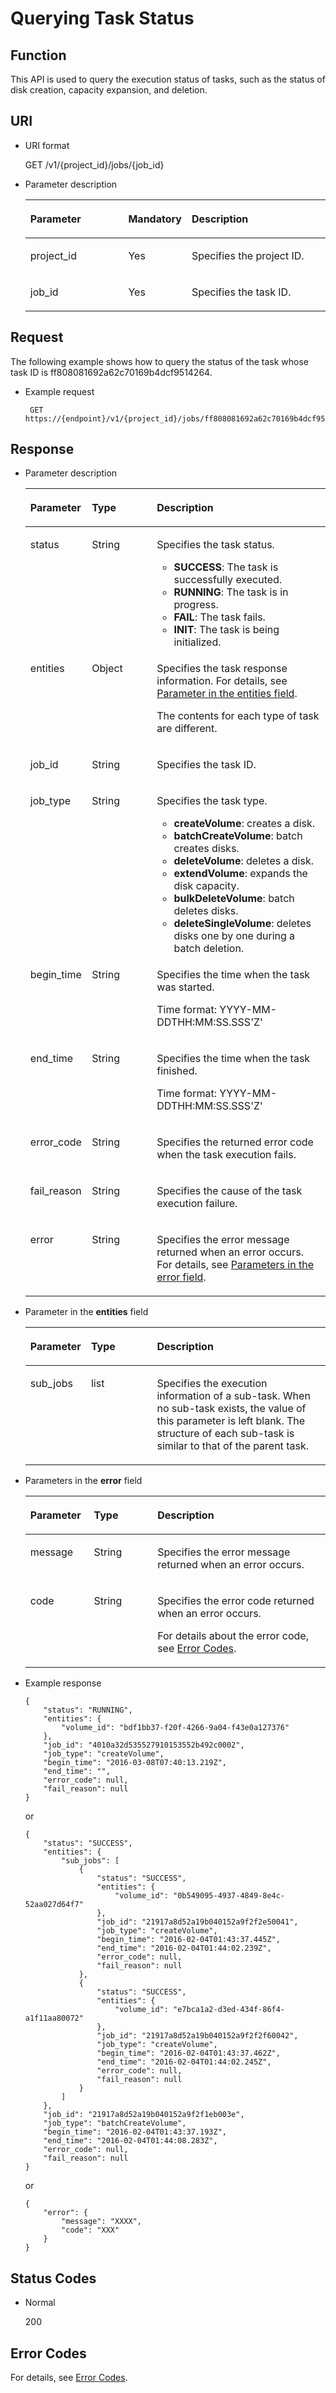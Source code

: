# Querying Task Status<a name="evs_04_0054"></a>

## Function<a name="section48616240"></a>

This API is used to query the execution status of tasks, such as the status of disk creation, capacity expansion, and deletion.

## URI<a name="section34892981"></a>

-   URI format

    GET /v1/\{project\_id\}/jobs/\{job\_id\}

-   Parameter description

    <a name="table64553311"></a>
    <table><thead align="left"><tr id="row24013807"><th class="cellrowborder" valign="top" width="33.33%" id="mcps1.1.4.1.1"><p id="p66070243"><a name="p66070243"></a><a name="p66070243"></a>Parameter</p>
    </th>
    <th class="cellrowborder" valign="top" width="19.05%" id="mcps1.1.4.1.2"><p id="p50089467"><a name="p50089467"></a><a name="p50089467"></a>Mandatory</p>
    </th>
    <th class="cellrowborder" valign="top" width="47.620000000000005%" id="mcps1.1.4.1.3"><p id="p188321746194612"><a name="p188321746194612"></a><a name="p188321746194612"></a>Description</p>
    </th>
    </tr>
    </thead>
    <tbody><tr id="row4890297"><td class="cellrowborder" valign="top" width="33.33%" headers="mcps1.1.4.1.1 "><p id="p60569775"><a name="p60569775"></a><a name="p60569775"></a>project_id</p>
    </td>
    <td class="cellrowborder" valign="top" width="19.05%" headers="mcps1.1.4.1.2 "><p id="p7204713"><a name="p7204713"></a><a name="p7204713"></a>Yes</p>
    </td>
    <td class="cellrowborder" valign="top" width="47.620000000000005%" headers="mcps1.1.4.1.3 "><p id="p46710863"><a name="p46710863"></a><a name="p46710863"></a>Specifies the project ID.</p>
    </td>
    </tr>
    <tr id="row17744591"><td class="cellrowborder" valign="top" width="33.33%" headers="mcps1.1.4.1.1 "><p id="p28025763"><a name="p28025763"></a><a name="p28025763"></a>job_id</p>
    </td>
    <td class="cellrowborder" valign="top" width="19.05%" headers="mcps1.1.4.1.2 "><p id="p55494360"><a name="p55494360"></a><a name="p55494360"></a>Yes</p>
    </td>
    <td class="cellrowborder" valign="top" width="47.620000000000005%" headers="mcps1.1.4.1.3 "><p id="p65858198"><a name="p65858198"></a><a name="p65858198"></a>Specifies the task ID.</p>
    </td>
    </tr>
    </tbody>
    </table>


## Request<a name="section45601378"></a>

The following example shows how to query the status of the task whose task ID is ff808081692a62c70169b4dcf9514264.

-   Example request

    ```
     GET https://{endpoint}/v1/{project_id}/jobs/ff808081692a62c70169b4dcf9514264
    ```


## Response<a name="section7759225"></a>

-   Parameter description

    <a name="table50130391201921"></a>
    <table><thead align="left"><tr id="row66097272201921"><th class="cellrowborder" valign="top" width="20.48%" id="mcps1.1.4.1.1"><p id="p52278782201921"><a name="p52278782201921"></a><a name="p52278782201921"></a>Parameter</p>
    </th>
    <th class="cellrowborder" valign="top" width="21.69%" id="mcps1.1.4.1.2"><p id="p2711067815824"><a name="p2711067815824"></a><a name="p2711067815824"></a>Type</p>
    </th>
    <th class="cellrowborder" valign="top" width="57.830000000000005%" id="mcps1.1.4.1.3"><p id="p7687988201921"><a name="p7687988201921"></a><a name="p7687988201921"></a>Description</p>
    </th>
    </tr>
    </thead>
    <tbody><tr id="row18747316201921"><td class="cellrowborder" valign="top" width="20.48%" headers="mcps1.1.4.1.1 "><p id="p42137645201921"><a name="p42137645201921"></a><a name="p42137645201921"></a>status</p>
    </td>
    <td class="cellrowborder" valign="top" width="21.69%" headers="mcps1.1.4.1.2 "><p id="p4848132715824"><a name="p4848132715824"></a><a name="p4848132715824"></a>String</p>
    </td>
    <td class="cellrowborder" valign="top" width="57.830000000000005%" headers="mcps1.1.4.1.3 "><p id="p4804017891027"><a name="p4804017891027"></a><a name="p4804017891027"></a>Specifies the task status.</p>
    <a name="ul2970842091027"></a><a name="ul2970842091027"></a><ul id="ul2970842091027"><li><strong>SUCCESS</strong>: The task is successfully executed.</li><li><strong>RUNNING</strong>: The task is in progress.</li><li><strong>FAIL</strong>: The task fails.</li><li><strong>INIT</strong>: The task is being initialized.</li></ul>
    </td>
    </tr>
    <tr id="row57564514201921"><td class="cellrowborder" valign="top" width="20.48%" headers="mcps1.1.4.1.1 "><p id="p32214083201921"><a name="p32214083201921"></a><a name="p32214083201921"></a>entities</p>
    </td>
    <td class="cellrowborder" valign="top" width="21.69%" headers="mcps1.1.4.1.2 "><p id="p3467338415824"><a name="p3467338415824"></a><a name="p3467338415824"></a>Object</p>
    </td>
    <td class="cellrowborder" valign="top" width="57.830000000000005%" headers="mcps1.1.4.1.3 "><p id="p1736414177101"><a name="p1736414177101"></a><a name="p1736414177101"></a>Specifies the task response information. For details, see <a href="#li134182540818">Parameter in the entities field</a>.</p>
    <p id="p30792195201921"><a name="p30792195201921"></a><a name="p30792195201921"></a>The contents for each type of task are different.</p>
    </td>
    </tr>
    <tr id="row8694306201921"><td class="cellrowborder" valign="top" width="20.48%" headers="mcps1.1.4.1.1 "><p id="p33150149201921"><a name="p33150149201921"></a><a name="p33150149201921"></a>job_id</p>
    </td>
    <td class="cellrowborder" valign="top" width="21.69%" headers="mcps1.1.4.1.2 "><p id="p5708068115824"><a name="p5708068115824"></a><a name="p5708068115824"></a>String</p>
    </td>
    <td class="cellrowborder" valign="top" width="57.830000000000005%" headers="mcps1.1.4.1.3 "><p id="p65414495201921"><a name="p65414495201921"></a><a name="p65414495201921"></a>Specifies the task ID.</p>
    </td>
    </tr>
    <tr id="row51859545201921"><td class="cellrowborder" valign="top" width="20.48%" headers="mcps1.1.4.1.1 "><p id="p39873610201921"><a name="p39873610201921"></a><a name="p39873610201921"></a>job_type</p>
    </td>
    <td class="cellrowborder" valign="top" width="21.69%" headers="mcps1.1.4.1.2 "><p id="p6013244315824"><a name="p6013244315824"></a><a name="p6013244315824"></a>String</p>
    </td>
    <td class="cellrowborder" valign="top" width="57.830000000000005%" headers="mcps1.1.4.1.3 "><p id="p20403760201921"><a name="p20403760201921"></a><a name="p20403760201921"></a>Specifies the task type.</p>
    <a name="ul15245145655114"></a><a name="ul15245145655114"></a><ul id="ul15245145655114"><li><strong id="b842352706203022"><a name="b842352706203022"></a><a name="b842352706203022"></a>createVolume</strong>: creates a disk.</li><li><strong id="b842352706203040"><a name="b842352706203040"></a><a name="b842352706203040"></a>batchCreateVolume</strong>: batch creates disks.</li><li><strong id="b842352706203121"><a name="b842352706203121"></a><a name="b842352706203121"></a>deleteVolume</strong>: deletes a disk.</li><li><strong id="b842352706203137"><a name="b842352706203137"></a><a name="b842352706203137"></a>extendVolume</strong>: expands the disk capacity.</li><li><strong id="b84235270620324"><a name="b84235270620324"></a><a name="b84235270620324"></a>bulkDeleteVolume</strong>: batch deletes disks.</li><li><strong id="b842352706203238"><a name="b842352706203238"></a><a name="b842352706203238"></a>deleteSingleVolume</strong>: deletes disks one by one during a batch deletion.</li></ul>
    </td>
    </tr>
    <tr id="row49416119201921"><td class="cellrowborder" valign="top" width="20.48%" headers="mcps1.1.4.1.1 "><p id="p43282735201921"><a name="p43282735201921"></a><a name="p43282735201921"></a>begin_time</p>
    </td>
    <td class="cellrowborder" valign="top" width="21.69%" headers="mcps1.1.4.1.2 "><p id="p3888970115824"><a name="p3888970115824"></a><a name="p3888970115824"></a>String</p>
    </td>
    <td class="cellrowborder" valign="top" width="57.830000000000005%" headers="mcps1.1.4.1.3 "><p id="p40422711201921"><a name="p40422711201921"></a><a name="p40422711201921"></a>Specifies the time when the task was started.</p>
    <p id="p221831420710"><a name="p221831420710"></a><a name="p221831420710"></a>Time format: YYYY-MM-DDTHH:MM:SS.SSS'Z'</p>
    </td>
    </tr>
    <tr id="row28260084201921"><td class="cellrowborder" valign="top" width="20.48%" headers="mcps1.1.4.1.1 "><p id="p7365468201921"><a name="p7365468201921"></a><a name="p7365468201921"></a>end_time</p>
    </td>
    <td class="cellrowborder" valign="top" width="21.69%" headers="mcps1.1.4.1.2 "><p id="p6305809615824"><a name="p6305809615824"></a><a name="p6305809615824"></a>String</p>
    </td>
    <td class="cellrowborder" valign="top" width="57.830000000000005%" headers="mcps1.1.4.1.3 "><p id="p6457786201921"><a name="p6457786201921"></a><a name="p6457786201921"></a>Specifies the time when the task finished.</p>
    <p id="p5536657812"><a name="p5536657812"></a><a name="p5536657812"></a>Time format: YYYY-MM-DDTHH:MM:SS.SSS'Z'</p>
    </td>
    </tr>
    <tr id="row58120078201921"><td class="cellrowborder" valign="top" width="20.48%" headers="mcps1.1.4.1.1 "><p id="p10105857201921"><a name="p10105857201921"></a><a name="p10105857201921"></a>error_code</p>
    </td>
    <td class="cellrowborder" valign="top" width="21.69%" headers="mcps1.1.4.1.2 "><p id="p743216415824"><a name="p743216415824"></a><a name="p743216415824"></a>String</p>
    </td>
    <td class="cellrowborder" valign="top" width="57.830000000000005%" headers="mcps1.1.4.1.3 "><p id="p971080201921"><a name="p971080201921"></a><a name="p971080201921"></a>Specifies the returned error code when the task execution fails.</p>
    </td>
    </tr>
    <tr id="row8739724201921"><td class="cellrowborder" valign="top" width="20.48%" headers="mcps1.1.4.1.1 "><p id="p36829011201921"><a name="p36829011201921"></a><a name="p36829011201921"></a>fail_reason</p>
    </td>
    <td class="cellrowborder" valign="top" width="21.69%" headers="mcps1.1.4.1.2 "><p id="p6513437515824"><a name="p6513437515824"></a><a name="p6513437515824"></a>String</p>
    </td>
    <td class="cellrowborder" valign="top" width="57.830000000000005%" headers="mcps1.1.4.1.3 "><p id="p43235704201921"><a name="p43235704201921"></a><a name="p43235704201921"></a>Specifies the cause of the task execution failure.</p>
    </td>
    </tr>
    <tr id="row208351118145015"><td class="cellrowborder" valign="top" width="20.48%" headers="mcps1.1.4.1.1 "><p id="p129522216412"><a name="p129522216412"></a><a name="p129522216412"></a>error</p>
    </td>
    <td class="cellrowborder" valign="top" width="21.69%" headers="mcps1.1.4.1.2 "><p id="p1595262111415"><a name="p1595262111415"></a><a name="p1595262111415"></a>String</p>
    </td>
    <td class="cellrowborder" valign="top" width="57.830000000000005%" headers="mcps1.1.4.1.3 "><p id="p109527215417"><a name="p109527215417"></a><a name="p109527215417"></a>Specifies the error message returned when an error occurs. For details, see <a href="#li0419202382514">Parameters in the error field</a>.</p>
    </td>
    </tr>
    </tbody>
    </table>

-   <a name="li134182540818"></a>Parameter in the  **entities**  field

    <a name="table165761957483"></a>
    <table><thead align="left"><tr id="row1957611571285"><th class="cellrowborder" valign="top" width="20.23202320232023%" id="mcps1.1.4.1.1"><p id="p1276131916910"><a name="p1276131916910"></a><a name="p1276131916910"></a>Parameter</p>
    </th>
    <th class="cellrowborder" valign="top" width="21.972197219721973%" id="mcps1.1.4.1.2"><p id="p14276101916912"><a name="p14276101916912"></a><a name="p14276101916912"></a>Type</p>
    </th>
    <th class="cellrowborder" valign="top" width="57.795779577957795%" id="mcps1.1.4.1.3"><p id="p627610191596"><a name="p627610191596"></a><a name="p627610191596"></a>Description</p>
    </th>
    </tr>
    </thead>
    <tbody><tr id="row135768571586"><td class="cellrowborder" valign="top" width="20.23202320232023%" headers="mcps1.1.4.1.1 "><p id="p239893649137"><a name="p239893649137"></a><a name="p239893649137"></a>sub_jobs</p>
    </td>
    <td class="cellrowborder" valign="top" width="21.972197219721973%" headers="mcps1.1.4.1.2 "><p id="p640903559137"><a name="p640903559137"></a><a name="p640903559137"></a>list</p>
    </td>
    <td class="cellrowborder" valign="top" width="57.795779577957795%" headers="mcps1.1.4.1.3 "><p id="p597890789137"><a name="p597890789137"></a><a name="p597890789137"></a>Specifies the execution information of a sub-task. When no sub-task exists, the value of this parameter is left blank. The structure of each sub-task is similar to that of the parent task.</p>
    </td>
    </tr>
    </tbody>
    </table>

-   <a name="li0419202382514"></a>Parameters in the  **error**  field

    <a name="evs_04_2013_table15441099103019"></a>
    <table><thead align="left"><tr id="evs_04_2013_row54094047103019"><th class="cellrowborder" valign="top" width="21.17788221177882%" id="mcps1.1.4.1.1"><p id="evs_04_2013_p19541716103019"><a name="evs_04_2013_p19541716103019"></a><a name="evs_04_2013_p19541716103019"></a>Parameter</p>
    </th>
    <th class="cellrowborder" valign="top" width="21.17788221177882%" id="mcps1.1.4.1.2"><p id="evs_04_2013_p39375186103019"><a name="evs_04_2013_p39375186103019"></a><a name="evs_04_2013_p39375186103019"></a>Type</p>
    </th>
    <th class="cellrowborder" valign="top" width="57.64423557644236%" id="mcps1.1.4.1.3"><p id="evs_04_2013_p38578950103019"><a name="evs_04_2013_p38578950103019"></a><a name="evs_04_2013_p38578950103019"></a>Description</p>
    </th>
    </tr>
    </thead>
    <tbody><tr id="evs_04_2013_row59401790103019"><td class="cellrowborder" valign="top" width="21.17788221177882%" headers="mcps1.1.4.1.1 "><p id="evs_04_2013_p46815658103019"><a name="evs_04_2013_p46815658103019"></a><a name="evs_04_2013_p46815658103019"></a>message</p>
    </td>
    <td class="cellrowborder" valign="top" width="21.17788221177882%" headers="mcps1.1.4.1.2 "><p id="evs_04_2013_p33971979103019"><a name="evs_04_2013_p33971979103019"></a><a name="evs_04_2013_p33971979103019"></a>String</p>
    </td>
    <td class="cellrowborder" valign="top" width="57.64423557644236%" headers="mcps1.1.4.1.3 "><p id="evs_04_2013_p21623243103019"><a name="evs_04_2013_p21623243103019"></a><a name="evs_04_2013_p21623243103019"></a>Specifies the error message returned when an error occurs.</p>
    </td>
    </tr>
    <tr id="evs_04_2013_row60391466103019"><td class="cellrowborder" valign="top" width="21.17788221177882%" headers="mcps1.1.4.1.1 "><p id="evs_04_2013_p59870541103019"><a name="evs_04_2013_p59870541103019"></a><a name="evs_04_2013_p59870541103019"></a>code</p>
    </td>
    <td class="cellrowborder" valign="top" width="21.17788221177882%" headers="mcps1.1.4.1.2 "><p id="evs_04_2013_p17675690103019"><a name="evs_04_2013_p17675690103019"></a><a name="evs_04_2013_p17675690103019"></a>String</p>
    </td>
    <td class="cellrowborder" valign="top" width="57.64423557644236%" headers="mcps1.1.4.1.3 "><p id="evs_04_2013_p6087468103019"><a name="evs_04_2013_p6087468103019"></a><a name="evs_04_2013_p6087468103019"></a>Specifies the error code returned when an error occurs.</p>
    <p id="evs_04_2013_p54787218103019"><a name="evs_04_2013_p54787218103019"></a><a name="evs_04_2013_p54787218103019"></a>For details about the error code, see <a href="error-codes.md">Error Codes</a>.</p>
    </td>
    </tr>
    </tbody>
    </table>

-   Example response

    ```
    {
        "status": "RUNNING", 
        "entities": {
            "volume_id": "bdf1bb37-f20f-4266-9a04-f43e0a127376"
        }, 
        "job_id": "4010a32d535527910153552b492c0002", 
        "job_type": "createVolume", 
        "begin_time": "2016-03-08T07:40:13.219Z", 
        "end_time": "", 
        "error_code": null, 
        "fail_reason": null
    }
    ```

    or

    ```
    {
        "status": "SUCCESS", 
        "entities": {
            "sub_jobs": [
                {
                    "status": "SUCCESS", 
                    "entities": {
                        "volume_id": "0b549095-4937-4849-8e4c-52aa027d64f7"
                    }, 
                    "job_id": "21917a8d52a19b040152a9f2f2e50041", 
                    "job_type": "createVolume", 
                    "begin_time": "2016-02-04T01:43:37.445Z", 
                    "end_time": "2016-02-04T01:44:02.239Z", 
                    "error_code": null, 
                    "fail_reason": null
                }, 
                {
                    "status": "SUCCESS", 
                    "entities": {
                        "volume_id": "e7bca1a2-d3ed-434f-86f4-a1f11aa80072"
                    }, 
                    "job_id": "21917a8d52a19b040152a9f2f2f60042", 
                    "job_type": "createVolume", 
                    "begin_time": "2016-02-04T01:43:37.462Z", 
                    "end_time": "2016-02-04T01:44:02.245Z", 
                    "error_code": null, 
                    "fail_reason": null
                }
            ]
        }, 
        "job_id": "21917a8d52a19b040152a9f2f1eb003e", 
        "job_type": "batchCreateVolume", 
        "begin_time": "2016-02-04T01:43:37.193Z", 
        "end_time": "2016-02-04T01:44:08.283Z", 
        "error_code": null, 
        "fail_reason": null
    }
    ```

    or

    ```
    {
        "error": {
            "message": "XXXX", 
            "code": "XXX"
        }
    }
    ```


## Status Codes<a name="section2724161"></a>

-   Normal

    200


## Error Codes<a name="section431317151242"></a>

For details, see  [Error Codes](error-codes.md).

